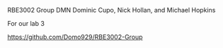 RBE3002 Group DMN
Dominic Cupo, Nick Hollan, and Michael Hopkins

For our lab 3

https://github.com/Domo929/RBE3002-Group
